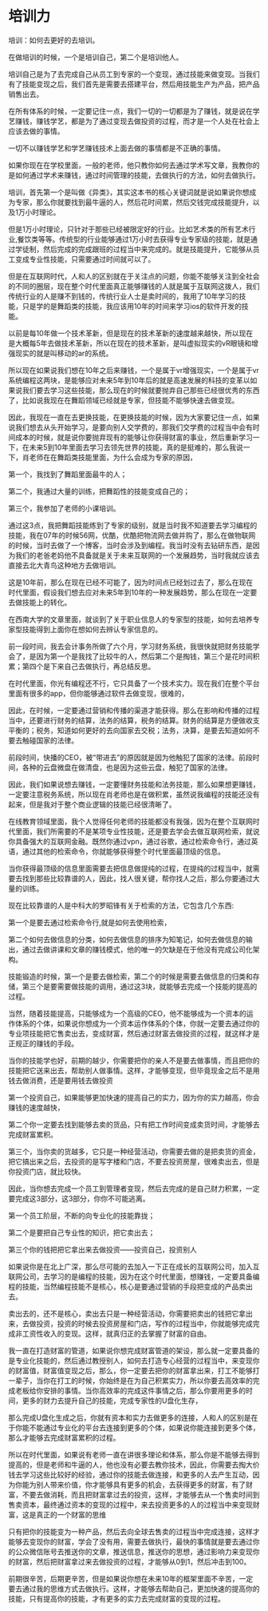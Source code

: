 # 培训力

培训：如何去更好的去培训。

在做培训的时候，一个是培训自己，第二个是培训他人。

培训自己是为了去完成自己从员工到专家的一个变现，通过技能来做变现。当我们有了技能变现之后，我们首先是需要去搭建平台，然后用技能生产为产品，把产品销售出去。

在所有体系的时候，一定要记住一点，我们一切的一切都是为了赚钱，就是说在学艺赚钱，赚钱学艺，都是为了通过变现去做投资的过程，而才是一个人处在社会上应该去做的事情。

一切不以赚钱学艺和学艺赚钱技术上面去做的事情都是不正确的事情。

如果你现在在学校里面，一般的老师，他只教你如何去通过学术写文章，我教你的是如何通过学术来赚钱，通过时间管理的技能，去做执行的方法，如何去做执行。

培训，首先第一个是叫做《异类》，其实这本书的核心关键词就是说如果说你想成为专家，那么你就要找到最牛逼的人，然后花时间累，然后交钱完成技能提升，以及1万小时理论。

但是1万小时理论，只针对于那些已经被限定好的行业。比如艺术类的所有艺术行业,餐饮类等等。传统型的行业能够通过1万小时去获得专业专家级的技能，就是通过学徒制，然后完成的完成跟班的过程当中来完成的。就是技能提升，它能够从员工变成专业性技能，只需要通过时间就可以了。

但是在互联网时代，人和人的区别就在于关注点的问题，你能不能够关注到全社会的不同的圈层，现在整个时代里面真正能够赚钱的人就是属于互联网这拨人，我们传统行业的人是赚不到钱的，传统行业人士是卖时间的，我用了10年学习的技能，只是学的是舞蹈类的技能，我应该用10年的时间来学习ios的软件开发的技能。

以前是每10年做一个技术革新，但是现在的技术革新的速度越来越快，所以现在是大概每5年去做技术革新，所以在现在的技术革新，是叫虚拟现实的vR眼镜和增强现实的就是叫移动的ar的系统。

所以现在如果说我们想在10年之后来赚钱，一个是属于vr增强现实，一个是属于vr系统编程这两块，是能够应对未来5年到10年后的就是高速发展的科技的变革以如果说我们要去学习这些技能，那么现在的时候就要抛弃自己那些已经很优秀的东西了，比如说我现在在舞蹈领域已经就是专家，但技能不能够快速去做变现。

因此，我现在一直在去更换技能，在更换技能的时候，因为大家要记住一点，如果说我们想去从头开始学习，是要向别人交学费的，那我们交学费的过程当中会有时间成本的时候，就是说你要抛弃现有的能够让你获得财富的事业，然后重新学习一下，在未来5到10年里面去学习去领先世界的技能，真的是挺难的，那么我说一下，肖老师在在舞蹈类技能里面，为什么会成为专家的原因，

第一个，我找到了舞蹈里面最牛的人；

第二个，我通过大量的训练，把舞蹈性的技能变成自己的；

第三个，我参加了老师的小课培训。

通过这3点，我把舞蹈技能练到了专家的级别，就是当时我不知道要去学习编程的技能，我在07年的时候56网，优酷，优酷把物流网去做并购了，那么在做物联网的时候，当时去做了一个博客，当时会涉及到编程。我当时没有去钻研东西，是因为我们的老爸老妈他不具备就是关于未来互联网的一个发展趋势，当时我就应该去直接去北大青鸟这种地方去做培训。

这是10年前，那么在现在已经不可能了，因为时间点已经划过去了，那么在现在时代里面，假设我们想去应对未来5年到10年的一种发展趋势，那么在现在一定要去做技能上的转化。

在西南大学的文章里面，就谈到了关于职业信息人的专家型的技能，如何去培养专家型技能得到上面你在想如何去辨认专家信息的。

前一段时间，我去会计事务所做了六个月，学习财务系统，我很快就把财务技能学会了，是因为第一个是我找了比较牛的人，然后第二个是掏钱，第三个是花时间积累；第四个是下来自己去做执行，再总结反思。

在时代里面，你光有编程还不行，它只具备了一个技术实力。现在我们在整个平台里面有很多的app，但你能够通过软件去做变现，很难的，

因此，在时候，一定要通过营销和传播的渠道才能获得。那么在影响和传播的过程当中，还要进行财务的结算，法务的结算，税务的结算。财务的结算是方便做收支平衡的；税务，知道如何更好的去向国家去交税；法务，决算，是要去知道如何不要去触碰国家的法律。

前段时间，快播的CEO，被“带进去”的原因就是因为他触犯了国家的法律。前段时间，各种的云盘微盘在做清盘，也是因为这些云盘，触犯了国家的法律。

因此，我们如果说想去赚钱，一定要懂财务技能和法务技能，那么如果想更赚钱，一定要注意税务系统，所以现在肖老师也是在做积累，虽然说我编程的技能还没有起来，但是我对于整个商业逻辑的技能已经很清晰了。

在线教育领域里面，我个人觉得任何老师的技能都没有我强，因为在整个互联网时代里面，我们所需要的不是某项专业性技能，还是要去学会去做互联网检索，就说你具备强大的互联网金融。既然你通过vpn，通过谷歌，通过检索命令行，通过英语，通过其他的检索命令，你就能够获得整个时代里面最顶级的信息。

当你获得最顶级的信息里面需要去把信息做提纯的过程，在提纯的过程当中，就需要去找到那些比较靠谱的人，因此，找人很关键，帮你找人之后，那么你要通过大量的训练。

现在比较靠谱的人是中科大的罗昭锋有关于检索的方法，它包含几个东西:

第一个是要去通过检索命令行,就是如何去使用检索，

第二个如何去做信息的分类，如何去做信息的排序为知笔记，如何去做信息的输出，通过去做讲课和文章的赚钱模式，他的唯一的欠缺是在于他没有完成公司化架构。

技能锻造的时候，第一个是要去做检索，第二个的时候是需要去做信息的归类和存储，第三个是要需要做技能的调用，通过这3块，就能够去完成一个技能的提高的过程。

当然，随着技能提高，只能够成为一个高级的CEO，他不能够成为一个资本的运作体系的个体，如果说你想成为一个资本运作体系的个体，你就一定要去通过你的专业项技能把它售卖出去，变成财富，然后通过财富去做投资的过程，就这样才是正规正的赚钱的手段。

当你的技能学也好，前期的越少，你需要把你的亲人不是要去做事情，而且把你的技能把它送来出去，帮助别人做事情。这样，才能够变现，但毕竟现金之后不是用钱去做消费，还是要用钱去做投资

第一个投资自己，如果能够更加快速的提高自己的实力，因为你的实力越高，你会赚钱的速度越快，

第二个你一定要去找到能够去卖的货品，只有把工作时间变成卖货时间，才能够去完成财富累积。

第三个，当你卖的货越多，它只是一种经营活动，你需要去做的是把卖货的资金，把它搞出来之后，去投资的是写字楼和门店，不要去投资房屋，很难卖出去，但是你投资门店，就比较快。

因此，当你想去完成一个员工到管理者变现，然后去完成的是自己财力积累，一定要完成这3部分，这3部分，你你不可能逃离。

第一个员工阶层，不断的向专业化的技能靠拢；

第二个是要把自己专业性的知识，把它卖出去；

第三个你的钱把把它拿出来去做投资——投资自己，投资别人

如果说你是在北上广深，那么尽可能的去加入一下正在成长的互联网公司，加入互联网公司，去学习的是编程的技能，因为在这个时代里面，想赚钱，一定要具备编程的技能，当然编程技能不是核心，核心是要通过营销的手段把变成的产品卖出去。

卖出去的，还不是核心，卖出去只是一种经营活动，你需要把卖出的钱把它拿出来，去做投资，投资的时候去投资房屋和门店，写作的过程当中，你就能够完成完成非工资性收入的变现。这样，就真归正的去掌握了财富的自由。

我一直在打造财富的管道，如果说你想完成财富管道的架设，那么就一定要具备的是专业化技能的，然后通过教授别人，如何去打造专心经营的过程当中，来变现你的财富值，财富值变现之后，那么，你一定要去把你的财富拿出来，打工不能够打一辈子，当你在打工的时候，你始终是在为自己积累实力，所以你要去高效率的完成老板给你安排的事情。当你高效率的完成这件事情之后，那么你要用更多的时间，更多的财力去提升自己的技能，完成专家性的U盘化生存，

那么完成U盘化生成之后，你就有资本和实力去做更多的连接，人和人的区别是在于你能不能通过专业化的平台去连接到更多的个体，如果说你能连接到更多个体，那么才能够去完成财富累积的过程。

所以在时代里面，如果说有老师一直在讲很多理论和体系，那么你是不能够去得到提高的，但是老师和牛逼的人，他也没有必要去教你技术，因此，你需要去掏大价钱去学习这些比较好的经验，通过你的技能去做连接，和更多的人去产生互动，因为你能为别人带来价值，你才能够具有更多的机会，去获得更多的财富，有了财富，不要去做消耗，而且把财富拿过去的投资，这样，才能够去从一个售卖时间到售卖资本，最终通过资本的变现的过程中，来去投资更多的人的过程当中来变现财富，这是真正的一个财富的思维

只有把你的技能变为一种产品，然后去向全球去售卖的过程当中完成连接，这样才能够去变现你的财富，学会了没有用，需要去做执行，最快的事情就是要去通过你的公众微信账号去推送你的文章，推送信息，推送你的思想，通过影响力来变现你的财富，然后把财富拿过来去做投资的过程，才能够从0到1，然后冲击到100。

前期很辛苦，后期更辛苦，但是如果说你想在未来10年的框架里面不辛苦，一定要去通过我的思维方式去做执行。这样，才能够去帮助自己，更加快速的提高你的技能，只有提高你的技能，才有更多的实力去完成财富的变现的过程。
